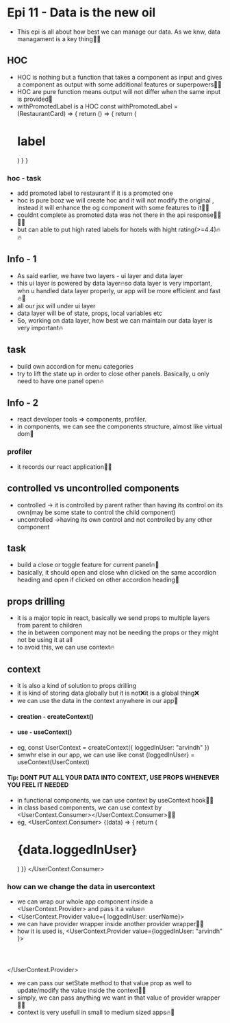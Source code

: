 # Epi 11 - Data is the new oil

- This epi is all about how best we can manage our data. As we knw, data managament is a key thing🚀🚀

## HOC

- HOC is nothing but a function that takes a component as input and gives a component as output with some additional
  features or superpowers🚀🔥
- HOC are pure function means output will not differ when the same input is provided🚀
- withPromotedLabel is a HOC
  const withPromotedLabel = (RestaurantCard) => {
  return () => {
  return (
  <h1>label</h1>
  <RestaurantCard />
  )
  }
  }

### hoc - task

- add promoted label to restaurant if it is a promoted one
- hoc is pure bcoz we will create <withPromotedLabel> hoc and it will not modify the original <Restaurant>, instead it will
  enhance the og component with some features to it🚀🔥
- couldnt complete as promoted data was not there in the api response🤦‍♂️🤦‍♂️
- but can able to put high rated labels for hotels with hight rating(>=4.4)🔥🔥

## Info - 1

- As said earlier, we have two layers - ui layer and data layer
- this ui layer is powered by data layer🔥so data layer is very important, whn u handled data layer properly, ur app will be more efficient and fast🔥🚀
- all our jsx will under ui layer
- data layer will be of state, props, local variables etc
- So, working on data layer, how best we can maintain our data layer is very important🔥

## task

- build own accordion for menu categories
- try to lift the state up in order to close other panels. Basically, u only need to have one panel open🔥

## Info - 2

- react developer tools => components, profiler.
- in components, we can see the components structure, almost like virtual dom🚀

### profiler

- it records our react application🚀🔥

## controlled vs uncontrolled components

- controlled -> it is controlled by parent rather than having its control on its own(may be some state to control
the child component)
- uncontrolled ->having its own control and not controlled by any other component

## task

- build a close or toggle feature for current panel🔥🚀
- basically, it should open and close whn clicked on the same accordion heading and open if clicked on other accordion heading🚀

## props drilling

- it is a major topic in react, basically we send props to multiple layers from parent to children
- the in between component may not be needing the props or they might not be using it at all
- to avoid this, we can use context🔥

## context

- it is also a kind of solution to props drilling
- it is kind of storing data globally but it is not❌it is a global thing❌
- we can use the data in the context anywhere in our app🚀
- #### creation - createContext()
- #### use - useContext()
- eg,
  const UserContext = createContext({
    loggedInUser: "arvindh"
  })
- smwhr else in our app, we can use like
  const {loggedInUser} = useContext(UserContext)

#### Tip: DONT PUT ALL YOUR DATA INTO CONTEXT, USE PROPS WHENEVER YOU FEEL IT NEEDED

- in functional components, we can use context by useContext hook🚀🔥
- in class based components, we can use context by <UserContext.Consumer></UserContext.Consumer>🚀🔥
- eg,
  <UserContext.Consumer>
    {(data) => {
      return (<h1>{data.loggedInUser}</h1>)
    }}
  </UserContext.Consumer>

### how can we change the data in usercontext

- we can wrap our whole app component inside a <UserContext.Provider> and pass it a value🔥
- <UserContext.Provider value={ loggedInUser: userName}>
- we can have provider wrapper inside another provider wrapper🚀🚀
- how it is used is,
<UserContext.Provider value={loggedInUser: "arvindh" }>
  <Header />
  <UserContext.Provider value={loggedInUser: "dhoni" }>
    <Body />
  </UserContext.Provider>
</UserContext.Provider>
- we can pass our setState method to that value prop as well to update/modify the value inside 
the context🚀🔥
- simply, we can pass anything we want in that value of provider wrapper🚀🚀
- context is very usefull in small to medium sized apps🔥🚀